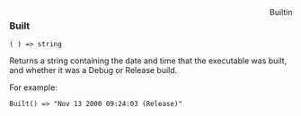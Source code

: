 <div style="float:right"><span class="builtin">Builtin</span></div>

### Built

``` suneido
( ) => string
```

Returns a string containing the date and time that the executable was built, 
and whether it was a Debug or Release build.

For example:

``` suneido
Built() => "Nov 13 2000 09:24:03 (Release)"
```